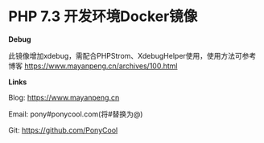 # PHP 7.3 开发环境Docker镜像

**Debug**

此镜像增加xdebug，需配合PHPStrom、XdebugHelper使用，使用方法可参考博客
https://www.mayanpeng.cn/archives/100.html

**Links**

Blog: https://www.mayanpeng.cn

Email: pony#ponycool.com(将#替换为@)

Git: https://github.com/PonyCool